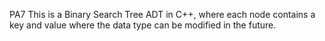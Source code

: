 PA7
This is a Binary Search Tree ADT in C++, where each node contains a key and value where the data type can be modified in the future.
